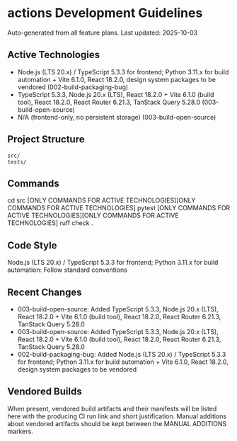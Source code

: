 # actions Development Guidelines

Auto-generated from all feature plans. Last updated: 2025-10-03

## Active Technologies
- Node.js (LTS 20.x) / TypeScript 5.3.3 for frontend; Python 3.11.x for build automation + Vite 6.1.0, React 18.2.0, design system packages to be vendored (002-build-packaging-bug)
- TypeScript 5.3.3, Node.js 20.x (LTS), React 18.2.0 + Vite 6.1.0 (build tool), React 18.2.0, React Router 6.21.3, TanStack Query 5.28.0 (003-build-open-source)
- N/A (frontend-only, no persistent storage) (003-build-open-source)

## Project Structure
```
src/
tests/
```

## Commands
cd src [ONLY COMMANDS FOR ACTIVE TECHNOLOGIES][ONLY COMMANDS FOR ACTIVE TECHNOLOGIES] pytest [ONLY COMMANDS FOR ACTIVE TECHNOLOGIES][ONLY COMMANDS FOR ACTIVE TECHNOLOGIES] ruff check .

## Code Style
Node.js (LTS 20.x) / TypeScript 5.3.3 for frontend; Python 3.11.x for build automation: Follow standard conventions

## Recent Changes
- 003-build-open-source: Added TypeScript 5.3.3, Node.js 20.x (LTS), React 18.2.0 + Vite 6.1.0 (build tool), React 18.2.0, React Router 6.21.3, TanStack Query 5.28.0
- 003-build-open-source: Added TypeScript 5.3.3, Node.js 20.x (LTS), React 18.2.0 + Vite 6.1.0 (build tool), React 18.2.0, React Router 6.21.3, TanStack Query 5.28.0
- 002-build-packaging-bug: Added Node.js (LTS 20.x) / TypeScript 5.3.3 for frontend; Python 3.11.x for build automation + Vite 6.1.0, React 18.2.0, design system packages to be vendored

<!-- MANUAL ADDITIONS START -->
<!-- MANUAL ADDITIONS END -->
## Vendored Builds
When present, vendored build artifacts and their manifests will be listed here with the producing CI run link and
short justification. Manual additions about vendored artifacts should be kept between the MANUAL ADDITIONS markers.
